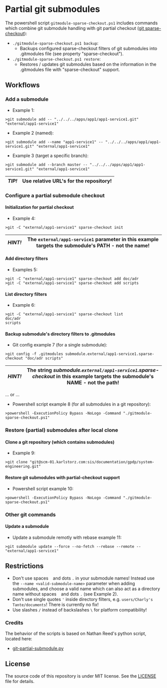 # Partial git submodules

The powershell script `gitmodule-sparse-checkout.ps1` includes commands which combine git submodule handling with git partial checkout ([git sparse-checkout](https://git-scm.com/docs/git-sparse-checkout)):

* `./gitmodule-sparse-checkout.ps1 backup`:
  * Backups configured sparse-checkout filters of git submodules into .gitmodules file (see property "sparse-checkout").
* `./gitmodule-sparse-checkout.ps1 restore`:
  * Restores / updates git submodules based on the information in the .gitmodules file with "sparse-checkout" support.

## Workflows

### Add a submodule

* Example 1:

```shell
>git submodule add -- "../../../apps/app1/app1-service1.git" "external/app1-service1"
```

* Example 2 (named):

```shell
>git submodule add --name "app1-service1" -- "../../../apps/app1/app1-service1.git" "external/app1-service1"
```

* Example 3 (target a specific branch):

```shell
>git submodule add --branch master -- "../../../apps/app1/app1-service1.git" "external/app1-service1"
```

| _*TIP!*_ | Use relative URL's for the repository! |
|----------|----------------------------------------|


### Configure a partial submodule checkout

#### Initialization for partial checkout

* Example 4:

```shell
>git -C "external/app1-service1" sparse-checkout init
```

| _*HINT!*_ | The `external/app1-service1` parameter in this example targets the submodule's PATH - not the name! |
|-----------|-----------------------------------------------------------------------------------------------------|

#### Add directory filters

* Examples 5:

```shell
>git -C "external/app1-service1" sparse-checkout add doc/adr
>git -C "external/app1-service1" sparse-checkout add scripts
```

#### List directory filters

* Example 6:

```shell
>git -C "external/app1-service1" sparse-checkout list
doc/adr
scripts
```

#### Backup submodule's directory filters to .gitmodules

* Git config example 7 (for a single submodule):

```shell
>git config -f .gitmodules submodule.external/app1-service1.sparse-checkout "doc/adr scripts"
```

| _*HINT!*_ | The string *submodule.`external/app1-service1`.sparse-checkout* in this example targets the submodule's NAME - not the path! |
|-----------|------------------------------------------------------------------------------------------------------------------------------|

... or ...

* Powershell script example 8 (for all submodules in a git repository):

```shell
>powershell -ExecutionPolicy Bypass -NoLogo -Command "./gitmodule-sparse-checkout.ps1"
```

### Restore (partial) submodules after local clone

#### Clone a git repository (which contains submodules)

* Example 9:

```shell
>git clone "git@scm-01.karlstorz.com:sis/documentation/gpdp/system-engineering.git"
```

#### Restore git submodules with partial-checkout support

* Powershell script example 10:

```shell
>powershell -ExecutionPolicy Bypass -NoLogo -Command "./gitmodule-sparse-checkout.ps1"
```

### Other git commands

#### Update a submodule

* Update a submodule remotly with rebase example 11:

```shell
>git submodule update --force --no-fetch --rebase --remote -- "external/app1-service1"
```

## Restrictions

* Don't use spaces ` ` and dots `.` in your submodule names! Instead use the `--name <valid-submodule-name>` parameter when adding submodules, and choose a valid name which can also act as a directory name without spaces ` ` and dots `.` (see Example 2).
* Don't use single quotes `'` inside directory filters, e.g. `users/Charly's Tante/documents`! There is currently no fix!
* Use slashes `/` instead of backslashes `\` for platform compatibility!

### Credits

The behavior of the scripts is based on Nathan Reed's python script, located here:
 
* [git-partial-submodule.py](https://github.com/Reedbeta/git-partial-submodule/blob/main/git-partial-submodule.py)


## License

The source code of this repository is under MIT license. See the [LICENSE](../LICENSE) file for details. 